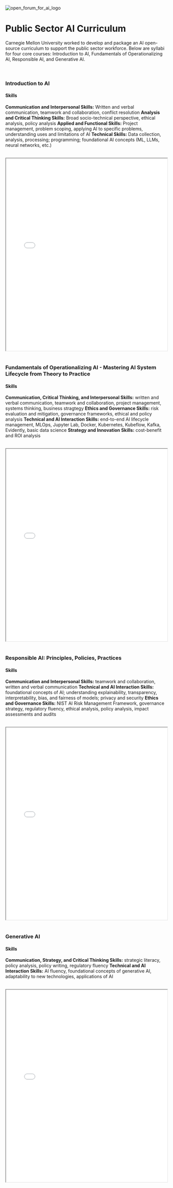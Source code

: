 ![open_forum_for_ai_logo](https://github.com/user-attachments/assets/dfe12c5f-5c3f-487b-8e95-d88cf7b528c0)

# Public Sector AI Curriculum
Carnegie Mellon University worked to develop and package an AI open-source curriculum to support the public sector workforce. Below are syllabi for four core courses: Introduction to AI, Fundamentals of Operationalizing AI, Responsible AI, and Generative AI.<br><br><br>

  

### Introduction to AI
#### Skills
**Communication and Interpersonal Skills:** Written and verbal communication, teamwork and collaboration, conflict resolution
**Analysis and Critical Thinking Skills:** Broad socio-technical perspective, ethical analysis, policy analysis
**Applied and Functional Skills:** Project management, problem scoping, applying AI to specific problems, understanding uses and limitations of AI
**Technical Skills:** Data collection, analysis, processing; programming; foundational AI concepts (ML, LLMs, neural networks, etc.)<br><br>
  
<iframe src="Introduction to AI.pdf" width="100%" height="600px"></iframe> <br><br>

  

### Fundamentals of Operationalizing AI - Mastering AI System Lifecycle from Theory to Practice
#### Skills
**Communication, Critical Thinking, and Interpersonal Skills:** written and verbal communication, teamwork and collaboration, project management, systems thinking, business stragtegy
**Ethics and Governance Skills:** risk evaluation and mitigation, governance frameworks,  ethical and policy analysis
**Technical and AI Interaction Skills:** end-to-end AI lifecycle management, MLOps, Jupyter Lab, Docker, Kubernetes, Kubeflow, Kafka, Evidently, basic data science
**Strategy and Innovation Skills:** cost-benefit and ROI analysis <br><br>
<iframe src="Operationalizing AI.pdf" width="100%" height="600px"></iframe> <br><br>

  

### Responsible AI: Principles, Policies, Practices
#### Skills
**Communication and Interpersonal Skills:** teamwork and collaboration, written and verbal communication
**Technical and AI Interaction Skills:** foundational concepts of AI; understanding explainability, transparency, interpretability, bias, and fairness of models; privacy and security
**Ethics and Governance Skills:** NIST AI Risk Management Framework, governance strategy, regulatory fluency, ethical analysis, policy analysis, impact assessments and audits <br><br>

<iframe src="Responsible AI.pdf" width="100%" height="600px"></iframe> <br><br>
  

### Generative AI
#### Skills
**Communication, Strategy, and Critical Thinking Skills:** strategic literacy, policy analysis, policy writing, regulatory fluency
**Technical and AI Interaction Skills:** AI fluency, foundational concepts of generative AI, adaptability to new technologies, applications of AI <br><br>

  
<iframe src="GenAI.pdf" width="100%" height="600px"></iframe>
